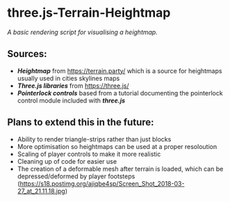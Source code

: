 # three.js-Terrain-Heightmap
*A basic rendering script for visualising a heightmap.*
## Sources:
* ***Heightmap*** from https://terrain.party/ which is a source for heightmaps usually used in cities skylines maps
* ***Three.js libraries*** from https://three.js/
* ***Pointerlock controls*** based from a tutorial documenting the pointerlock control module included with ***three.js***

## Plans to extend this in the future:
* Ability to render triangle-strips rather than just blocks
* More optimisation so heightmaps can be used at a proper resoloution
* Scaling of player controls to make it more realistic
* Cleaning up of code for easier use
* The creation of a deformable mesh after terrain is loaded, which can be depressed/deformed by player footsteps
(https://s18.postimg.org/ajiqbe4sp/Screen_Shot_2018-03-27_at_21.11.18.jpg)
